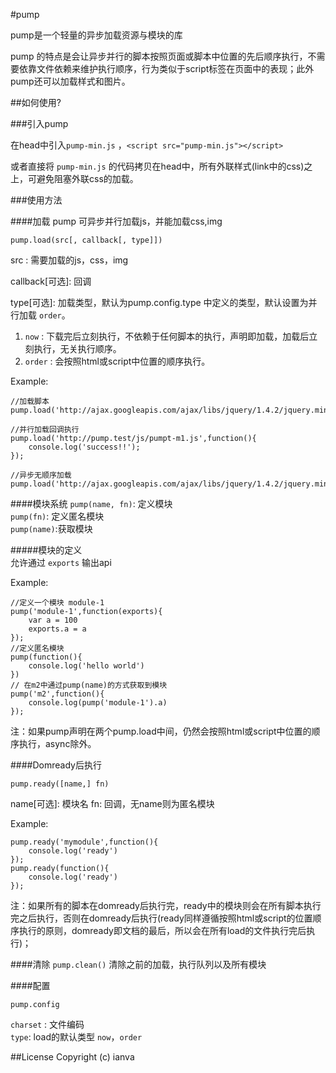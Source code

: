 #pump

pump是一个轻量的异步加载资源与模块的库

pump 的特点是会让异步并行的脚本按照页面或脚本中位置的先后顺序执行，不需要依靠文件依赖来维护执行顺序，行为类似于script标签在页面中的表现；此外pump还可以加载样式和图片。

##如何使用?

###引入pump

在head中引入`pump-min.js` ，`<script src="pump-min.js"></script>`

或者直接将 `pump-min.js` 的代码拷贝在head中，所有外联样式(link中的css)之上，可避免阻塞外联css的加载。

###使用方法

####加载
pump 可异步并行加载js，并能加载css,img

`pump.load(src[, callback[, type]])`

src : 需要加载的js，css，img 

callback[可选]: 回调  

type[可选]: 加载类型，默认为pump.config.type 中定义的类型，默认设置为并行加载 `order`。  
1. `now` : 下载完后立刻执行，不依赖于任何脚本的执行，声明即加载，加载后立刻执行，无关执行顺序。    
2. `order` : 会按照html或script中位置的顺序执行。  


Example:
	
	//加载脚本
	pump.load('http://ajax.googleapis.com/ajax/libs/jquery/1.4.2/jquery.min.js');
	
	//并行加载回调执行
	pump.load('http://pump.test/js/pumpt-m1.js',function(){
		console.log('success!!');
	});
	
	//异步无顺序加载
	pump.load('http://ajax.googleapis.com/ajax/libs/jquery/1.4.2/jquery.min.js','now')

####模块系统
`pump(name, fn)`: 定义模块  
`pump(fn)`: 定义匿名模块  
`pump(name)`:获取模块

#####模块的定义  
允许通过 `exports` 输出api

Example:

	//定义一个模块 module-1
	pump('module-1',function(exports){
        var a = 100
        exports.a = a
    });
    //定义匿名模块
    pump(function(){
    	console.log('hello world')
    })
    // 在m2中通过pump(name)的方式获取到模块
    pump('m2',function(){
    	console.log(pump('module-1').a)
    });

注：如果pump声明在两个pump.load中间，仍然会按照html或script中位置的顺序执行，async除外。

####Domready后执行

`pump.ready([name,] fn)`  

name[可选]: 模块名
fn: 回调，无name则为匿名模块

Example:

	pump.ready('mymodule',function(){
		console.log('ready')
	});
	pump.ready(function(){
		console.log('ready')
	});
	
注：如果所有的脚本在domready后执行完，ready中的模块则会在所有脚本执行完之后执行，否则在domready后执行(ready同样遵循按照html或script的位置顺序执行的原则，domready即文档的最后，所以会在所有load的文件执行完后执行)；

####清除
`pump.clean()`
清除之前的加载，执行队列以及所有模块

####配置

`pump.config`

`charset` : 文件编码  
`type`: load的默认类型 `now`，`order`  



##License
Copyright (c) ianva






